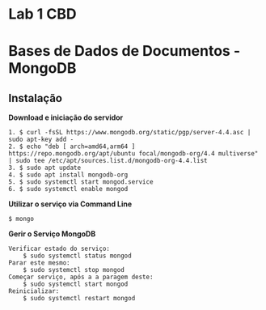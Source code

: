 # Lab 1 CBD
# Bases de Dados de Documentos - MongoDB

## Instalação

**Download e iniciação do servidor**

    1. $ curl -fsSL https://www.mongodb.org/static/pgp/server-4.4.asc | sudo apt-key add -
    2. $ echo "deb [ arch=amd64,arm64 ] https://repo.mongodb.org/apt/ubuntu focal/mongodb-org/4.4 multiverse" | sudo tee /etc/apt/sources.list.d/mongodb-org-4.4.list
    3. $ sudo apt update
    4. $ sudo apt install mongodb-org
    5. $ sudo systemctl start mongod.service
    6. $ sudo systemctl enable mongod
**Utilizar o serviço via Command Line**

    $ mongo

**Gerir o Serviço MongoDB**

    Verificar estado do serviço:
        $ sudo systemctl status mongod
    Parar este mesmo:
        $ sudo systemctl stop mongod
    Começar serviço, após a a paragem deste:
        $ sudo systemctl start mongod
    Reinicializar:
        $ sudo systemctl restart mongod

